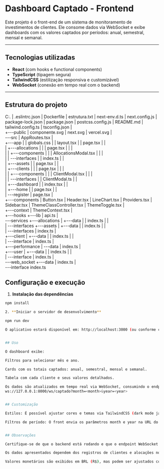 # Dashboard Captado - Frontend

Este projeto é o front-end de um sistema de monitoramento de investimentos de clientes. Ele consome dados via WebSocket e exibe dashboards com os valores captados por períodos: anual, semestral, mensal e semanal.

---


## Tecnologias utilizadas

- **React** (com hooks e functional components)
- **TypeScript** (tipagem segura)
- **TailwindCSS** (estilização responsiva e customizável)
- **WebSocket** (conexão em tempo real com o backend)

---


## Estrutura do projeto

C:.
|   .eslintrc.json
|   Dockerfile
|   estrutura.txt
|   next-env.d.ts
|   next.config.js
|   package-lock.json
|   package.json
|   postcss.config.js
|   README.md
|   tailwind.config.ts
|   tsconfig.json
|               
+---public
|       componente.svg
|       next.svg
|       vercel.svg
|       
\---src
    |   AppRoutes.tsx
    |   
    +---app
    |   |   globals.css
    |   |   layout.tsx
    |   |   page.tsx
    |   |   
    |   +---allocations
    |   |   |   page.tsx
    |   |   |   
    |   |   +---components
    |   |   |       AllocationsModal.tsx
    |   |   |       
    |   |   \---interfaces
    |   |           index.ts
    |   |           
    |   +---assets
    |   |       page.tsx
    |   |       
    |   +---clients
    |   |   |   page.tsx
    |   |   |   
    |   |   +---components
    |   |   |       ClientModal.tsx
    |   |   |       
    |   |   \---interfaces
    |   |           ClientModal.ts
    |   |           
    |   +---dashboard
    |   |       index.tsx
    |   |       
    |   +---home
    |   |       page.tsx
    |   |       
    |   \---register
    |           page.tsx
    |           
    +---components
    |       Button.tsx
    |       Header.tsx
    |       LineChart.tsx
    |       Providers.tsx
    |       Sidebar.tsx
    |       ThemeClassController.tsx
    |       ThemeToggle.tsx
    |       
    +---context
    |       ThemeContext.tsx
    |       
    +---hooks
    +---lib
    |       api.ts
    |       
    \---services
        +---allocations
        |   +---data
        |   |       index.ts
        |   |       
        |   \---interfaces
        +---assets
        |   +---data
        |   |       index.ts
        |   |       
        |   \---interfaces
        |           index.ts
        |           
        +---client
        |   +---data
        |   |       index.ts
        |   |       
        |   \---interface
        |           index.ts
        |           
        +---performance
        |   \---data
        |           index.ts
        |           
        +---user
        |   +---data
        |   |       index.ts
        |   |       
        |   \---interface
        |           index.ts
        |           
        \---web_socket
            +---data
            |       index.ts
            |       
            \---interface
                    index.ts


## Configuração e execução

1. **Instalação das dependências**

```bash
npm install

2. **Iniciar o servidor de desenvolvimento**

npm run dev

O aplicativo estará disponível em: http://localhost:3000 (ou conforme configurado no seu next.config.js / vite.config.ts).


## Uso

O dashboard exibe:

Filtros para selecionar mês e ano.

Cards com os totais captados: anual, semestral, mensal e semanal.

Tabela com cada cliente e seus valores detalhados.

Os dados são atualizados em tempo real via WebSocket, consumindo o endpoint:
ws://127.0.0.1:8000/ws/captado?month=<month>&year=<year>


## Customização

Estilos: É possível ajustar cores e temas via TailwindCSS (dark mode já suportado).

Filtros de período: O front envia os parâmetros month e year na URL do WebSocket.


## Observações

Certifique-se de que o backend está rodando e que o endpoint WebSocket está disponível.

Os dados apresentados dependem dos registros de clientes e alocações no banco de dados.

Valores monetários são exibidos em BRL (R$), mas podem ser ajustados conforme necessidade.